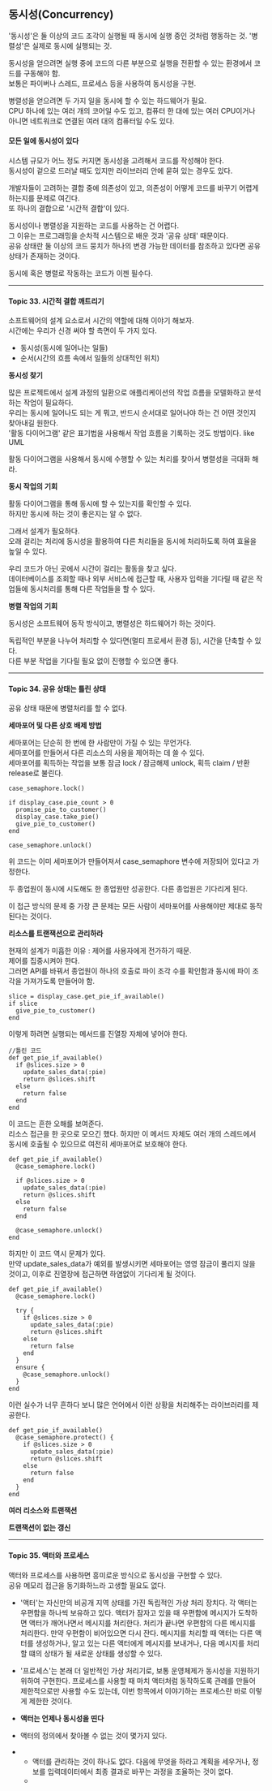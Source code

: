 ## 동시성(Concurrency)

'동시성'은 둘 이상의 코드 조각이 실행될 때 동시에 실행 중인 것처럼 행동하는 것.
'병렬성'은 실제로 동시에 실행되는 것.

동시성을 얻으려면 실행 중에 코드의 다른 부분으로 실행을 전환할 수 있는 환경에서 코드를 구동해야 함.  
보통은 파이버나 스레드, 프로세스 등을 사용하여 동시성을 구현.  

병렬성을 얻으려면 두 가지 일을 동시에 할 수 있는 하드웨어가 필요.  
CPU 하나에 있는 여러 개의 코어일 수도 있고, 컴퓨터 한 대에 있는 여러 CPU이거나 아니면 네트워크로 연결된 여러 대의 컴퓨터일 수도 있다.  

#### 모든 일에 동시성이 있다

시스템 규모가 어느 정도 커지면 동시성을 고려해서 코드를 작성해야 한다.  
동시성이 겉으로 드러날 때도 있지만 라이브러리 안에 묻혀 있는 경우도 있다.  

개발자들이 고려하는 결합 중에 의존성이 있고, 의존성이 어떻게 코드를 바꾸기 어렵게 하는지를 문제로 여긴다.  
또 하나의 결합으로 '시간적 결합'이 있다.  

동시성이나 병렬성을 지원하는 코드를 사용하는 건 어렵다.  
그 이유는 프로그래밍을 순차적 시스템으로 배운 것과 '공유 상태' 때문이다.  
공유 상태란 둘 이상의 코드 뭉치가 하나의 변경 가능한 데이터를 참조하고 있다면 공유상태가 존재하는 것이다.  

동시에 혹은 병렬로 작동하는 코드가 이젠 필수다.  

---
#### Topic 33. 시간적 결합 깨트리기

소프트웨어의 설계 요소로서 시간의 역할에 대해 이야기 해보자.  
시간에는 우리가 신경 써야 할 측면이 두 가지 있다.  
- 동시성(동시에 일어나는 일들)
- 순서(시간의 흐름 속에서 일들의 상대적인 위치)

**동시성 찾기**

많은 프로젝트에서 설계 과정의 일환으로 애플리케이션의 작업 흐름을 모델화하고 분석하는 작업이 필요하다.  
우리는 동시에 일어나도 되는 게 뭐고, 반드시 순서대로 일어나야 하는 건 어떤 것인지 찾아내길 원한다.  
'활동 다이어그램' 같은 표기법을 사용해서 작업 흐름을 기록하는 것도 방법이다. like UML

활동 다이어그램을 사용해서 동시에 수행할 수 있는 처리를 찾아서 병렬성을 극대화 해라.  

**동시 작업의 기회**

활동 다이어그램을 통해 동시에 할 수 있는지를 확인할 수 있다.  
하지만 동시에 하는 것이 좋은지는 알 수 없다.  

그래서 설계가 필요하다.  
오래 걸리는 처리에 동시성을 활용하여 다른 처리들을 동시에 처리하도록 하여 효율을 높일 수 있다.  

우리 코드가 아닌 곳에서 시간이 걸리는 활동을 찾고 싶다.  
데이터베이스를 조회할 때나 외부 서비스에 접근할 때, 사용자 입력을 기다릴 때 같은 작업들에 동시처리를 통해 다른 작업들을 할 수 있다.  

**병렬 작업의 기회**

동시성은 소프트웨어 동작 방식이고, 병렬성은 하드웨어가 하는 것이다.  

독립적인 부분을 나누어 처리할 수 있다면(멀티 프로세서 환경 등), 시간을 단축할 수 있다.  
다른 부분 작업을 기다릴 필요 없이 진행할 수 있으면 좋다.  

---
#### Topic 34. 공유 상태는 틀린 상태

공유 상태 때문에 병렬처리를 할 수 없다.  

**세마포어 및 다른 상호 배제 방법**

세마포어는 단순히 한 번에 한 사람만이 가질 수 있는 무언가다.  
세마포어를 만들어서 다른 리소스의 사용을 제어하는 데 쓸 수 있다.  
세마포어를 획득하는 작업을 보통 잠금 lock / 잠금해제 unlock, 획득 claim / 반환 release로 불린다. 

```
case_semaphore.lock()

if display_case.pie_count > 0
  promise_pie_to_customer()
  display_case.take_pie()
  give_pie_to_customer()
end

case_semaphore.unlock()
```

위 코드는 이미 세마포어가 만들어져서 case_semaphore 변수에 저장되어 있다고 가정한다.  

두 종업원이 동시에 시도해도 한 종업원만 성공한다. 다른 종업원은 기다리게 된다.  

이 접근 방식의 문제 중 가장 큰 문제는 모든 사람이 세마포어를 사용해야만 제대로 동작된다는 것이다.  

**리소스를 트랜잭션으로 관리하라**

현재의 설계가 미흡한 이유 : 제어를 사용자에게 전가하기 때문.  
제어를 집중시켜야 한다.  
그러면 API를 바꿔서 종업원이 하나의 호출로 파이 조각 수를 확인함과 동시에 파이 조각을 가져가도록 만들어야 함.  

```
slice = display_case.get_pie_if_available()
if slice
  give_pie_to_customer()
end
```

이렇게 하려면 실행되는 메서드를 진열장 자체에 넣어야 한다.  

```
//틀린 코드
def get_pie_if_available()
  if @slices.size > 0
    update_sales_data(:pie)
    return @slices.shift
  else
    return false
  end
end
```

이 코드는 흔한 오해를 보여준다.  
리소스 접근을 한 곳으로 모으긴 했다. 하지만 이 메서드 자체도 여러 개의 스레드에서 동시에 호출될 수 있으므로 여전히 세마포어로 보호해야 한다.  

```
def get_pie_if_available()
  @case_semaphore.lock()

  if @slices.size > 0
    update_sales_data(:pie)
    return @slices.shift
  else
    return false
  end

  @case_semaphore.unlock()
end
```

하지만 이 코드 역시 문제가 있다.  
만약 update_sales_data가 예외를 발생시키면 세마포어는 영영 잠금이 풀리지 않을 것이고, 이후로 진열장에 접근하면 하염없이 기다리게 될 것이다.

```
def get_pie_if_available()
  @case_semaphore.lock()

  try {
    if @slices.size > 0
      update_sales_data(:pie)
      return @slices.shift
    else
      return false
    end
  }
  ensure {
    @case_semaphore.unlock()
  }
end
```

이런 실수가 너무 흔하다 보니 많은 언어에서 이런 상황을 처리해주는 라이브러리를 제공한다. 

```
def get_pie_if_available()
  @case_semaphore.protect() {
    if @slices.size > 0
      update_sales_data(:pie)
      return @slices.shift
    else
      return false
    end
  }
end
```

**여러 리소스와 트랜잭션**

**트랜잭션이 없는 갱신**

---
#### Topic 35. 액터와 프로세스

액터와 프로세스를 사용하면 흥미로운 방식으로 동시성을 구현할 수 있다.  
공유 메모리 접근을 동기화하느라 고생할 필요도 없다.  

- '액터'는 자신만의 비공개 지역 상태를 가진 독립적인 가상 처리 장치다. 각 액터는 우편함을 하나씩 보유하고 있다. 액터가 잠자고 있을 때 우편함에 메시지가 도착하면 액터가 깨어나면서 메시지를 처리한다. 처리가 끝나면 우편함의 다른 메시지를 처리한다. 만약 우편함이 비어있으면 다시 잔다. 메시지를 처리할 때 액터는 다른 액터를 생성하거나, 알고 있는 다른 액터에게 메시지를 보내거나, 다음 메시지를 처리할 떄의 상태가 될 새로운 상태를 생성할 수 있다.
- '프로세스'는 본래 더 일반적인 가상 처리기로, 보통 운영체제가 동시성을 지원하기 위하여 구현한다. 프로세스를 사용할 때 마치 액터처럼 동작하도록 관례를 만들어 제한적으로만 사용할 수도 있는데, 이번 항목에서 이야기하는 프로세스란 바로 이렇게 제한한 것이다.

- **액터는 언제나 동시성을 띤다**

- 액터의 정의에서 찾아볼 수 없는 것이 몇가지 있다.
- - 액터를 관리하는 것이 하나도 없다. 다음에 무엇을 하라고 계획을 세우거나, 정보를 입력데이터에서 최종 결과로 바꾸는 과정을 조율하는 것이 없다.
  - 





